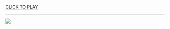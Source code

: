 
<a href="https://premium76.site?title=rocket_league_game_unblocked&ref=13M">CLICK TO PLAY</a></h3>
<hr>

<a href="https://premium76.site?title=rocket_league_game_unblocked&ref=13M"><img src="https://clearcache.store/games.png"></a>


